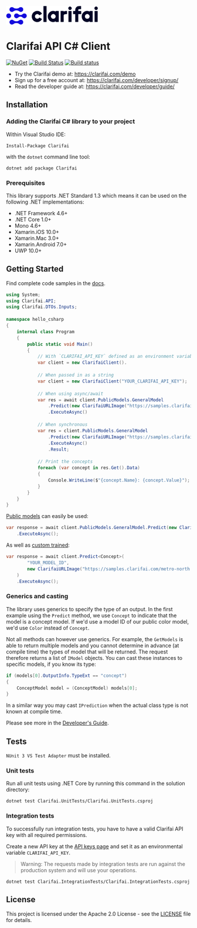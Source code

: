 ![Clarifai logo](logo.png)

# Clarifai API C# Client

[![NuGet](https://img.shields.io/nuget/v/Clarifai.svg)](https://www.nuget.org/packages/Clarifai)
[![Build Status](https://travis-ci.org/Clarifai/clarifai-csharp.svg?branch=master)](https://travis-ci.org/Clarifai/clarifai-csharp)
[![Build status](https://ci.appveyor.com/api/projects/status/osiexiua9ig1w3as/branch/master?svg=true)](https://ci.appveyor.com/project/robertwenquan/clarifai-csharp-1dm15/branch/master)

* Try the Clarifai demo at: https://clarifai.com/demo
* Sign up for a free account at: https://clarifai.com/developer/signup/
* Read the developer guide at: https://clarifai.com/developer/guide/

## Installation

### Adding the Clarifai C# library to your project

Within Visual Studio IDE:

```
Install-Package Clarifai
```

with the `dotnet` command line tool:

```
dotnet add package Clarifai
```

###  Prerequisites

This library supports .NET Standard 1.3 which means it can be used on the following .NET implementations:

- .NET Framework 4.6+
- .NET Core 1.0+
- Mono 4.6+
- Xamarin.iOS 10.0+
- Xamarin.Mac 3.0+
- Xamarin.Android 7.0+
- UWP 10.0+

## Getting Started

Find complete code samples in the [docs](https://clarifai.com/developer/docs/).

```csharp
using System;
using Clarifai.API;
using Clarifai.DTOs.Inputs;

namespace hello_csharp
{
    internal class Program
    {
        public static void Main()
        {
            // With `CLARIFAI_API_KEY` defined as an environment variable
            var client = new ClarifaiClient().
            
            // When passed in as a string
            var client = new ClarifaiClient("YOUR_CLARIFAI_API_KEY");
            
            // When using async/await
            var res = await client.PublicModels.GeneralModel
                .Predict(new ClarifaiURLImage("https://samples.clarifai.com/metro-north.jpg"))
                .ExecuteAsync()
                            
            // When synchronous
            var res = client.PublicModels.GeneralModel
                .Predict(new ClarifaiURLImage("https://samples.clarifai.com/metro-north.jpg"))
                .ExecuteAsync()
                .Result;

            // Print the concepts
            foreach (var concept in res.Get().Data)
            {
                Console.WriteLine($"{concept.Name}: {concept.Value}");
            }
        }
    }
}
```

[Public models](https://www.clarifai.com/models) can easily be used:

```csharp
var response = await client.PublicModels.GeneralModel.Predict(new ClarifaiURLImage("IMAGE URL"))
    .ExecuteAsync();
```

As well as [custom trained]():

```csharp
var response = await client.Predict<Concept>(
        "YOUR_MODEL_ID",
        new ClarifaiURLImage("https://samples.clarifai.com/metro-north.jpg")
    )
    .ExecuteAsync();
```

### Generics and casting

The library uses generics to specify the type of an output. In the first example using the `Predict` method, we use `Concept` to indicate that the model is a concept model. If we'd use a model ID of our public color model, we'd use `Color` instead of `Concept`.

Not all methods can however use generics. For example, the `GetModels` is able to return multiple models and you cannot determine in advance (at compile time) the types of model that will be returned. The request therefore returns a list of `IModel` objects. You can cast these instances to specific models, if you know its type:

```csharp
if (models[0].OutputInfo.TypeExt == "concept")
{
    ConceptModel model = (ConceptModel) models[0];
}
```

In a similar way you may cast `IPrediction` when the actual class type is not known at compile time.

Please see more in the [Developer's Guide](https://clarifai.com/developer/guide/).

## Tests

`NUnit 3 VS Test Adapter` must be installed.

### Unit tests

Run all unit tests using .NET Core by running this command in the solution directory:

```
dotnet test Clarifai.UnitTests/Clarifai.UnitTests.csproj
```

### Integration tests

To successfully run integration tests, you have to have a valid Clarifai API key with all required permissions.

Create a new API key at the [API keys page](https://www.clarifai.com/developer/account/api-keys) and set it as an environmental variable `CLARIFAI_API_KEY`.

> Warning: The requests made by integration tests are run against the production system and will use your operations.


```
dotnet test Clarifai.IntegrationTests/Clarifai.IntegrationTests.csproj
```

## License

This project is licensed under the Apache 2.0 License - see the [LICENSE](LICENSE) file for details.
